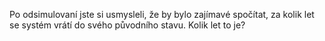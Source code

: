 <p>Po odsimulovaní jste si usmysleli, že by bylo zajímavé spočítat, za kolik let se systém vrátí do svého původního stavu. Kolik let to je?</p>
